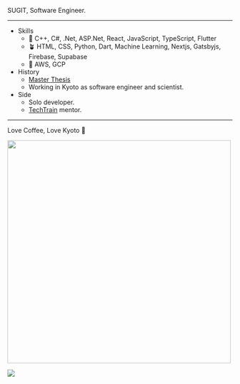 SUGIT, Software Engineer.

---

- Skills
  - 🌸 C++, C#, .Net, ASP.Net, React, JavaScript, TypeScript, Flutter
  - 🪴 HTML, CSS, Python, Dart, Machine Learning, Nextjs, Gatsbyjs, Firebase, Supabase
  - 🌱 AWS, GCP
- History
  - [Master Thesis](http://www-optima.amp.i.kyoto-u.ac.jp/papers/master/2014_master_sugimoto.pdf)
  - Working in Kyoto as software engineer and scientist.
- Side
  - Solo developer.
  - [TechTrain](https://techbowl.co.jp/techtrain/mentors/116) mentor.

---

Love Coffee, Love Kyoto 🥤

<img width="500px" src="https://user-images.githubusercontent.com/26006414/96456040-ef87ab80-1258-11eb-90f4-73320c9693ec.JPG" />

<a href="https://twitter.com/sugitlab"><img src="https://img.shields.io/badge/twitter-%231DA1F2.svg?&style=for-the-badge&logo=twitter&logoColor=white" /></a>&nbsp;&nbsp;&nbsp;&nbsp;
